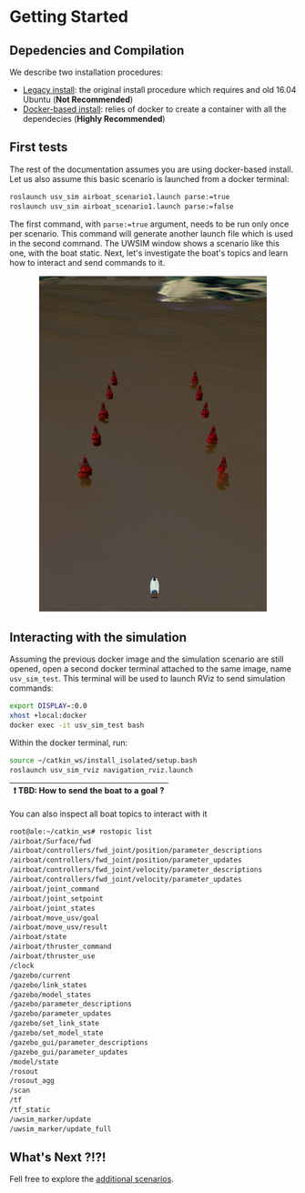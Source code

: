
# Getting Started


## Depedencies and Compilation

We describe two installation procedures: 
 - [Legacy install](./install_legacy.md): the original install procedure which requires and old 16.04 Ubuntu (**Not Recommended**)
 - [Docker-based install](./install_docker.md): relies of docker to create a container with all the dependecies (**Highly Recommended**)

## First tests

The rest of the documentation assumes you are using docker-based install. Let us also assume this basic scenario is launched from a docker terminal:

```bash
roslaunch usv_sim airboat_scenario1.launch parse:=true
roslaunch usv_sim airboat_scenario1.launch parse:=false
```

The first command, with `parse:=true` argument, needs to be run only once per scenario. This command will generate another launch file which is used in the second command. The UWSIM window shows a scenario like this one, with the boat static. Next, let's investigate the boat's topics and learn how to interact and send commands to it.

<p align="center">
  <img src="./images/first_scenario.png" width="400" alt="First USV_SIM scenario"/>
</p>


## Interacting with the simulation

Assuming the previous docker image and the simulation scenario are still opened, open a second docker terminal attached to the same image, name `usv_sim_test`. This terminal will be used to launch RViz to send simulation commands:

```bash
export DISPLAY=:0.0
xhost +local:docker
docker exec -it usv_sim_test bash
```
Within the docker terminal, run: 

```bash
source ~/catkin_ws/install_isolated/setup.bash
roslaunch usv_sim_rviz navigation_rviz.launch
```

| :exclamation:  TBD: How to send the boat to a goal ?  |
|-------------------------------------------------------|

You can also inspect all boat topics to interact with it

```bash
root@ale:~/catkin_ws# rostopic list 
/airboat/Surface/fwd
/airboat/controllers/fwd_joint/position/parameter_descriptions
/airboat/controllers/fwd_joint/position/parameter_updates
/airboat/controllers/fwd_joint/velocity/parameter_descriptions
/airboat/controllers/fwd_joint/velocity/parameter_updates
/airboat/joint_command
/airboat/joint_setpoint
/airboat/joint_states
/airboat/move_usv/goal
/airboat/move_usv/result
/airboat/state
/airboat/thruster_command
/airboat/thruster_use
/clock
/gazebo/current
/gazebo/link_states
/gazebo/model_states
/gazebo/parameter_descriptions
/gazebo/parameter_updates
/gazebo/set_link_state
/gazebo/set_model_state
/gazebo_gui/parameter_descriptions
/gazebo_gui/parameter_updates
/model/state
/rosout
/rosout_agg
/scan
/tf
/tf_static
/uwsim_marker/update
/uwsim_marker/update_full
```

## What's Next ?!?!

Fell free to explore the [additional scenarios](./additional_scenarios.md).
